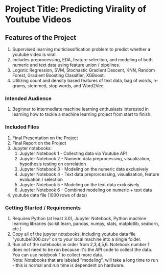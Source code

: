 # Project Title:  Predicting Virality of Youtube Videos 

## Features of the Project
1. Supervised learning multiclassification problem to predict whether a youtube video is viral.
2. Includes preprocessing, EDA, feature selection, and modeling of both numeric and text data using feature union / pipelines.
3. Logistic Regression, SVM, Stochastic Gradient Descent, KNN, Random Forest, Gradient Boosting Classifier, XGBoost.
4. Utilizing count and density based features of text data, bag of words, n-grams, stemmed, stop words, and Word2Vec.


### Intended Audience
1. Beginner to intermediate machine learning enthusiasts interested in learning how to tackle a machine learning project from start to finish.  

### Included Files
1. Final Presentation on the Project
2. Final Report on the Project
3. Jupyter notebooks:
    1) Jupyter Notebook 1 - Collecting data via Youtube API
    2) Jupyter Notebook 2 - Numeric data preprocessing, visualization, hypothesis testing on correlation
    3) Jupyter Notebook 3 - Modeling on the numeric data exclusively
    4) Jupyter Notebook 4 - Text data preprorcessing, visualization, feature evaluation / selection
    5) Jupyter Notebook 5 - Modeling on the text data exclusively
    6) Jupyter Notebook 6 - Combined modeling on numeric + text data
4. youtube data file (1000 rows of data) 

### Getting Started / Requirements
1. Requires Python (at least 3.0), Jupyter Notebook, Python machine learning libraries (scikit learn, pandas, numpy, stats, matplotlib, seaborn, etc.) 
2. Copy all of the jupyter notebooks, including youtube data file "youtube1000.csv" on to your local machine into a single folder.
3. Run all of the notebooks in order from 2,3,4,5,6.  Notebook number 1 does not need to be run because it's the API code to collect the data.  You can use notebook 1 to collect more data.  
Note: Notebooks that are labeled "modeling", will take a long time to run - this is normal and run time is dependent on hardware. 

